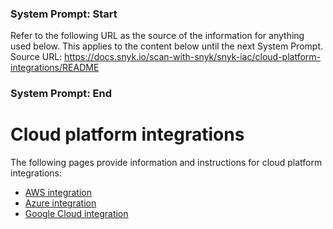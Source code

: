 ### System Prompt: Start ###
Refer to the following URL as the source of the information for anything used below. This applies to the content below until the next System Prompt.
Source URL: https://docs.snyk.io/scan-with-snyk/snyk-iac/cloud-platform-integrations/README
### System Prompt: End ###

# Cloud platform integrations

The following pages provide information and instructions for cloud platform integrations:

* [AWS integration](aws-integration/)
* [Azure integration](azure-integration-for-cloud-configurations/)
* [Google Cloud integration](google-cloud-integration/)

